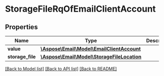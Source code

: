 # StorageFileRqOfEmailClientAccount

## Properties
Name | Type | Description | Notes
------------ | ------------- | ------------- | -------------
**value** | [**\Aspose\Email\Model\EmailClientAccount**](EmailClientAccount.md) |  | [optional] 
**storage_file** | [**\Aspose\Email\Model\StorageFileLocation**](StorageFileLocation.md) |  | [optional] 



[[Back to Model list]](README.md#documentation-for-models) [[Back to API list]](README.md#documentation-for-api-endpoints) [[Back to README]](README.md)


